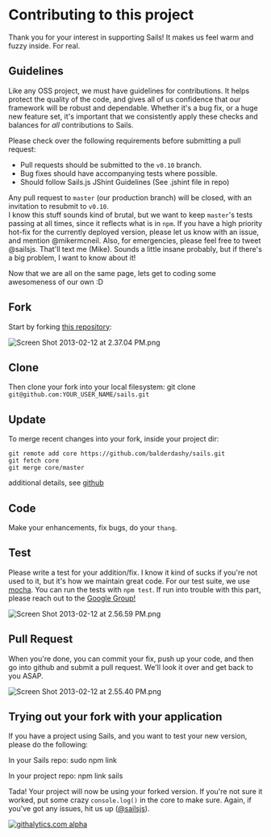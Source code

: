 # Contributing to this project

Thank you for your interest in supporting Sails!  It makes us feel warm and fuzzy inside.  For real.


<!--

---------------------------------------------------------------
###### `<DRAFT>`


## Getting Started
Whether you're an advanced user or a Sails n00b, there are many different ways to contribute to the Sails ecosystem.

1) Build an adapter.

2) Submit a pull request to an adapter (e.g. add streaming support to `sails-yelp`)

3) Submit a pull request to a generator (e.g. CoffeeScript support for `sails-generate-controller`, or better syncing in the Gruntfile in `sails-generate-gruntfile`)

4) Build a hook (e.g. custom migration support in Waterline)

5) Write unit tests for the build-in sails hooks.

6) Finally, bug fixes + patches for the Sails core are also greatly appreciated, please just read the style guide below first!




###### `</DRAFT>`
---------------------------------------------------------------

-->

## Guidelines
Like any OSS project, we must have guidelines for contributions.  It helps protect the quality of the code, and gives all of us confidence that our framework will be robust and dependable.
Whether it's a bug fix, or a huge new feature set, it's important that we consistently apply these checks and balances for *all* contributions to Sails.

Please check over the following requirements before submitting a pull request:
 - Pull requests should be submitted to the `v0.10` branch.
 - Bug fixes should have accompanying tests where possible.
 - Should follow Sails.js JShint Guidelines (See .jshint file in repo)

Any pull request to `master` (our production branch) will be closed, with an invitation to resubmit to `v0.10`.  
I know this stuff sounds kind of brutal, but we want to keep `master`'s tests passing at all times, since it reflects what is in `npm`.
If you have a high priority hot-fix for the currently deployed version, please let us know with an issue, and mention @mikermcneil.  Also, for emergencies, please feel free to tweet @sailsjs.  That'll text me (Mike).  Sounds a little insane probably, but if there's a big problem, I want to know about it!


Now that we are all on the same page, lets get to coding some awesomeness of our own :D

## Fork
Start by forking [this repository](https://github.com/balderdashy/sails/tree/development):

![Screen Shot 2013-02-12 at 2.37.04 PM.png](http://i.imgur.com/h0CCcAu.png)

## Clone
Then clone your fork into your local filesystem:
git clone `git@github.com:YOUR_USER_NAME/sails.git`

## Update
To merge recent changes into your fork, inside your project dir:
```
git remote add core https://github.com/balderdashy/sails.git
git fetch core
git merge core/master
```
additional details, see [github](https://help.github.com/articles/fork-a-repo)

## Code
Make your enhancements, fix bugs, do your `thang`.


## Test
Please write a test for your addition/fix.  I know it kind of sucks if you're not used to it, but it's how we maintain great code. 
For our test suite, we use [mocha](http://visionmedia.github.com/mocha/).  You can run the tests with `npm test`.  If run into trouble with this part, please reach out to the [Google Group!](https://groups.google.com/forum/#!forum/sailsjs)

![Screen Shot 2013-02-12 at 2.56.59 PM.png](http://i.imgur.com/dalbOdZ.png) 

## Pull Request
When you're done, you can commit your fix, push up your code, and then go into github and submit a pull request.  We'll look it over and get back to you ASAP.

![Screen Shot 2013-02-12 at 2.55.40 PM.png](http://i.imgur.com/GBg0AOi.png) 


## Trying out your fork with your application
If you have a project using Sails, and you want to test your new version, please do the following:

In your Sails repo:
sudo npm link

In your project repo:
npm link sails

Tada!  Your project will now be using your forked version.  If you're not sure it worked, put some crazy `console.log()` in the core to make sure.  Again, if you've got any issues, hit us up ([@sailsjs](https://twitter.com/sailsjs)). 



[![githalytics.com alpha](https://cruel-carlota.pagodabox.com/8acf2fc2ca0aca8a3018e355ad776ed7 "githalytics.com")](http://githalytics.com/balderdashy/sails/contributing)

